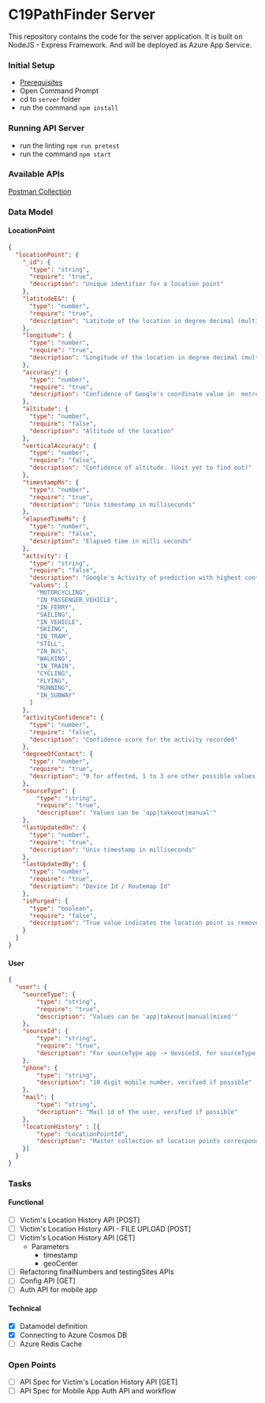 # C19PathFinder Server

This repository contains the code for the server application. It is built on NodeJS - Express Framework. And will be deployed as Azure App Service.

### Initial Setup
- [Prerequisites](https://docs.microsoft.com/en-gb/azure/app-service/containers/quickstart-nodejs#prerequisites)
- Open Command Prompt
- cd to `server` folder
- run the command `npm install`

### Running API Server
- run the linting `npm run pretest`
- run the command `npm start`

### Available APIs
[Postman Collection](https://www.getpostman.com/collections/408465756d4682e64e12)

### Data Model

#### LocationPoint
```json
{
  "locationPoint": {
    "_id": {
      "type": "string",
      "require": "true",
      "description": "Unique identifier for a location point" 
    },
    "latitudeE&": {
      "type": "number",
      "require": "true",
      "description": "Latitude of the location in degree decimal (multiplied by 10^7)"
    },
    "longitude": {
      "type": "number",
      "require": "true",
      "description": "Longitude of the location in degree decimal (multiplied by 10^7)"
    },
    "accuracy": {
      "type": "number",
      "require": "true",
      "description": "Confidence of Google's coordinate value in  metres / Radius of the location under consideration in metres"
    },
    "altitude": {
      "type": "number",
      "require": "false",
      "description": "Altitude of the location"
    },
    "verticalAccuracy": {
      "type": "number",
      "require": "false",
      "description": "Confidence of altitude. (Unit yet to find out)"
    },
    "timestampMs": {
      "type": "number",
      "require": "true",
      "description": "Unix timestamp in milliseconds"
    },
    "elapsedTimeMs": {
      "type": "number",
      "require": "false",
      "description": "Elapsed time in milli seconds"
    },
    "activity": {
      "type": "string",
      "require": "false",
      "description": "Google's Activity of prediction with highest confidence.",
      "values": [        
        "MOTORCYCLING",
        "IN_PASSENGER_VEHICLE",
        "IN_FERRY",
        "SAILING",
        "IN_VEHICLE",
        "SKIING",
        "IN_TRAM",
        "STILL",
        "IN_BUS",
        "WALKING",
        "IN_TRAIN",
        "CYCLING",
        "FLYING",
        "RUNNING",
        "IN_SUBWAY"
      ]
    },
    "activityConfidence": {
      "type": "number",
      "require": "false",
      "description": "Confidence score for the activity recorded"
    },
    "degreeOfContact": {
      "type": "number",
      "require": "true",
      "description": "0 for affected, 1 to 3 are other possible values. Duplicated value from User document"
    },
    "sourceType": {
        "type": "string",
        "require": "true",
        "description": "Values can be 'app|takeout|manual'"
    },
    "lastUpdatedOn": {
      "type": "number",
      "require": "true",
      "description": "Unix timestamp in milliseconds"
    },
    "lastUpdatedBy": {
      "type": "number",
      "require": "true",
      "description": "Device Id / Routemap Id"
    },
    "isPurged": {
      "type": "boolean",
      "require": "false",
      "description": "True value indicates the location point is removed."
    }
  }
}
```

#### User
```json
{
  "user": {
    "sourceType": {
        "type": "string",
        "require": "true",
        "description": "Values can be 'app|takeout|manual|mixed'"
    },
    "sourceId": {
        "type": "string",
        "require": "true",
        "description": "For sourceType app -> deviceId, for sourceType server -> routeMapId"
    },
    "phone": {
        "type": "string",
        "description": "10 digit mobile number, verified if possible"
    },
    "mail": {
        "type": "string",
        "decription": "Mail id of the user, verified if possible"
    },
    "locationHistory" : [{
        "type": "LocationPointId",
        "description": "Master collection of location points corresponding to a user"
    }]
  }
}
```

### Tasks
#### Functional 
- [ ] Victim's Location History API [POST]
- [ ] Victim's Location History API - FILE UPLOAD [POST]
- [ ] Victim's Location History API [GET]
    - Parameters
      - timestamp
      - geoCenter
- [ ] Refactoring finalNumbers and testingSites APIs
- [ ] Config API [GET]
- [ ] Auth API for mobile app

#### Technical
- [x] Datamodel definition
- [x] Connecting to Azure Cosmos DB
- [ ] Azure Redis Cache

### Open Points
- [ ] API Spec for Victim's Location History API [GET]
- [ ] API Spec for Mobile App Auth API and workflow
